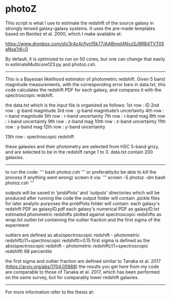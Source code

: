 # photoZ

This script is what I use to estimate the redshift of the source galaxy in strongly lensed galaxy-galaxy systems. It uses the pre-made templates based on Benitez et al. 2000, which I make available at: 

https://www.dropbox.com/sh/3r4z4cfjvn15k77/AABnnd4NvzSJ9RB4TVT05aNxa?dl=0

By default, it is optimized to run on 50 cores, but one can change that easily in estimateMulticore123.py and photoz.csh. 

---
This is a Bayesian likelihood estimator of photometric redshift. Given 5 band magnitude measurements, with the corresponding error bars in data.txt, this code calculates the redshift PDF for each galaxy, and compares it with the spectroscopic redshift. 

the data.txt which is the input file is organized as follows: 
1st row : ID
2nd row : g-band magnitude 
3rd row : g-band magnitude’s uncertainty
4th row : r-band magnitude
5th row : r-band uncertainty
7th row : i-band mag
8th row : i-band uncertainty
9th row : z-band mag
10th row : z-band uncertainty
11th row : y-band mag
12th row : y-band uncertainty

13th row : spectroscopic redshift

these galaxies and their photometry are selected from HSC 5-band grizy, and are selected to be in the redshift range 1 to 3. 
data.txt contain 200 galaxies. 

---
to run the code: 
'''
bash photoz.csh 
'''
or preferably(to be able to kill the process if anything went wrong)  screen it via:
'''
screen -S photoz -dm bash photoz.csh
'''

outputs will be saved in 'probPlots' and 'outputs' directories which will be produced after running the code
the output folder will contain .pickle files for later analytic purposes
the probPlots folder will contain:
each galaxy's redshift PDF as galaxyID.pdf
each galaxy's numerical PDF as galaxyID.txt
estimated photometric redshifts plotted against spectroscopic redshifts as wrap.txt
outlier.txt containing the outlier fraction and the first sigma of the experiment

outliers are defined as abs(spectroscopic redshift - photometric redshift)/(1+spectroscopic redshift)>0.15
first sigma is defined as the abs(spectroscopic redshift - photometric redshift)/(1+spectroscopic redshift) 68 percentile

the first sigma and outlier fraction are defined similar to Tanaka et al. 2017 (https://arxiv.org/abs/1704.05988)
the results you get here from my code are comparable to those of Tanaka et al. 2017, which has been performed on the same survey, but for comparably lower redshift galaxies.

---
For more information refer to the thesis at: 


